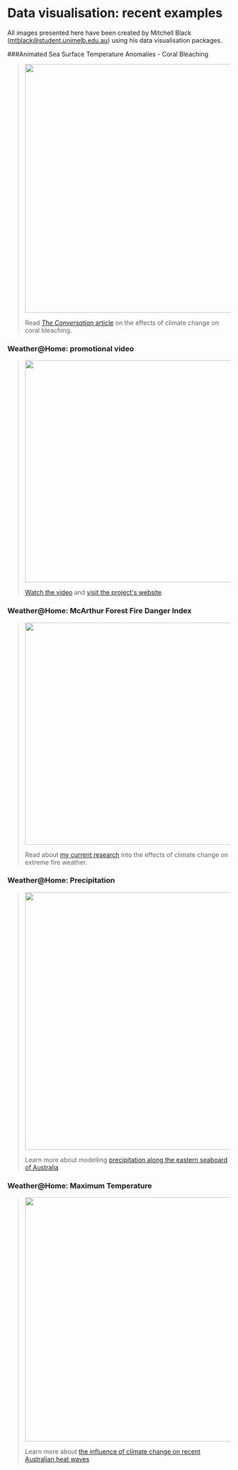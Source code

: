 # Data visualisation: recent examples

All images presented here have been created by  Mitchell Black (mtblack@student.unimelb.edu.au) using his data visualisation packages.


###Animated Sea Surface Temperature Anomalies - Coral Bleaching

> <img src= "https://c311ba9548948e593297-96809452408ef41d0e4fdd00d5a5d157.ssl.cf2.rackcdn.com/2016-04-28-great-barrier-reef-bleaching-would-be-almost-impossible-without-climate-change-58408/ii_1545b5d5c5faf4e5.gif" width="560" />
> 
> Read [*The Conversation* article](https://theconversation.com/great-barrier-reef-bleaching-would-be-almost-impossible-without-climate-change-58408) on the effects of climate change on coral bleaching.

### Weather@Home: promotional video

> [<img src= "https://www.dropbox.com/s/wzsrlgib8ql39ax/vimoe_wah.png?dl=1" width="500"/>](https://vimeo.com/89887692)
> 
> [Watch the video](https://vimeo.com/89887692) and [visit the project's website](http://www.climateprediction.net/weatherathome/australia-new-zealand-heat-waves/).

### Weather@Home: McArthur Forest Fire Danger Index

> <img src= "https://www.dropbox.com/s/3hx4clwthaz9nb3/fire_danger_index.gif?dl=1" width="500" />
> 
> Read about [my current research](https://agu.confex.com/agu/fm15/webprogram/Paper64244.html) into the effects of climate change on extreme fire weather.

### Weather@Home: Precipitation

> <img src= "https://www.dropbox.com/s/vscn3w80sjmebrb/mslp_precip.gif?dl=1" width="580" />
> 
> Learn more about modelling [precipitation along the eastern seaboard of Australia](http://onlinelibrary.wiley.com/doi/10.1002/joc.4300/abstract)

### Weather@Home: Maximum Temperature

> <img src= "https://www.dropbox.com/s/578g79vfwf00lz0/animated_tmax.gif?dl=1" width="550" />
> 
> Learn more about [the influence of climate change on recent Australian heat waves](https://theconversation.com/its-been-australias-hottest-ever-october-and-thats-no-coincidence-49941)

